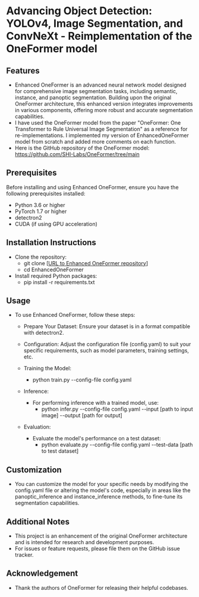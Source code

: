 # Advancing Object Detection: YOLOv4, Image Segmentation, and ConvNeXt - Reimplementation of the OneFormer model

## Features
- Enhanced OneFormer is an advanced neural network model designed for comprehensive image segmentation tasks, including semantic, instance, and panoptic segmentation. Building upon the original OneFormer architecture, this enhanced version integrates improvements in various components, offering more robust and accurate segmentation capabilities.
- I have used the OneFormer model from the paper "OneFormer: One Transformer to Rule Universal Image Segmentation" as a reference for re-implementations. I implemented my version of EnhancedOneFormer model from scratch and added more comments on each function.
- Here is the GitHub repository of the OneFormer model: https://github.com/SHI-Labs/OneFormer/tree/main

## Prerequisites
Before installing and using Enhanced OneFormer, ensure you have the following prerequisites installed:

- Python 3.6 or higher
- PyTorch 1.7 or higher
- detectron2
- CUDA (if using GPU acceleration)

## Installation Instructions
- Clone the repository:
  - git clone [[URL to Enhanced OneFormer repository](https://github.com/jennychen1030/enhanced-one-former)]
  - cd EnhancedOneFormer
- Install required Python packages:
  - pip install -r requirements.txt

## Usage
- To use Enhanced OneFormer, follow these steps:
  - Prepare Your Dataset: Ensure your dataset is in a format compatible with detectron2.

  - Configuration: Adjust the configuration file (config.yaml) to suit your specific requirements, such as model parameters, training settings, etc.

  - Training the Model:
    - python train.py --config-file config.yaml
  - Inference:
    - For performing inference with a trained model, use:
      - python infer.py --config-file config.yaml --input [path to input image] --output [path for output]
  - Evaluation:
    - Evaluate the model's performance on a test dataset:
      - python evaluate.py --config-file config.yaml --test-data [path to test dataset]

## Customization
- You can customize the model for your specific needs by modifying the config.yaml file or altering the model's code, especially in areas like the panoptic_inference and instance_inference methods, to fine-tune its segmentation capabilities.

## Additional Notes
- This project is an enhancement of the original OneFormer architecture and is intended for research and development purposes.
- For issues or feature requests, please file them on the GitHub issue tracker.

## Acknowledgement
- Thank the authors of OneFormer for releasing their helpful codebases.
